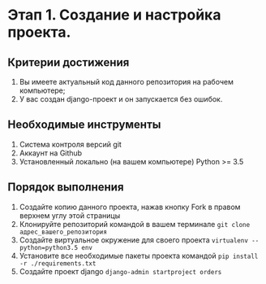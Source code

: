 # Этап 1. Создание и настройка проекта.

## Критерии достижения

1. Вы имеете актуальный код данного репозитория на рабочем компьютере;
2. У вас создан django-проект и он запускается без ошибок.

## Необходимые инструменты

1. Система контроля версий git
2. Аккаунт на Github
3. Установленный локально (на вашем компьютере) Python >= 3.5

## Порядок выполнения

1. Создайте копию данного проекта, нажав кнопку Fork в 
правом верхнем углу этой страницы
2. Клонируйте репозиторий командой в вашем терминале 
```git clone адрес_вашего_репозитория```
3. Создайте виртуальное окружение для своего проекта
```virtualenv --python=python3.5 env```
4. Установите все необходимые пакеты проекта командой 
```pip install -r ./requirements.txt```
5. Создайте проект django
```django-admin startproject orders```
